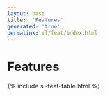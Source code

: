 ```yaml
---
layout: base
title:  'Features'
generated: 'true'
permalink: sl/feat/index.html
---
```


# Features

{% include sl-feat-table.html %}
